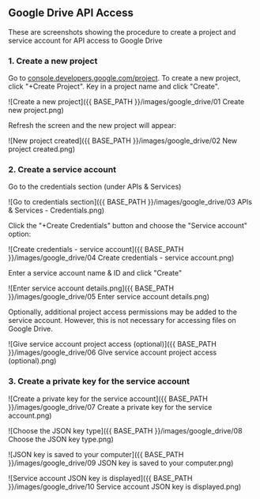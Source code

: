 ## Google Drive API Access

These are screenshots showing the procedure to create a project and service account
for API access to Google Drive

### 1. Create a new project

Go to [console.developers.google.com/project](https://console.developers.google.com/project).
To create a new project, click "+Create Project". Key in a project name and click "Create".

![Create a new project]({{ BASE_PATH }}/images/google_drive/01 Create new project.png)

Refresh the screen and the new project will appear:

![New project created]({{ BASE_PATH }}/images/google_drive/02 New project created.png)

### 2. Create a service account

Go to the credentials section (under APIs & Services)

![Go to credentials section]({{ BASE_PATH }}/images/google_drive/03 APIs & Services - Credentials.png)

Click the "+Create Credentials" button and choose the "Service account" option:

![Create credentials - service account]({{ BASE_PATH }}/images/google_drive/04 Create credentials - service account.png)

Enter a service account name & ID and click "Create"

![Enter service account details.png]({{ BASE_PATH }}/images/google_drive/05 Enter service account details.png)

Optionally, additional project access permissions may be added to the service account.
However, this is not necessary for accessing files on Google Drive.

![Give service account project access (optional)]({{ BASE_PATH }}/images/google_drive/06 GIve service account project access (optional).png)

### 3. Create a private key for the service account

![Create a private key for the service account]({{ BASE_PATH }}/images/google_drive/07 Create a private key for the service account.png)

![Choose the JSON key type]({{ BASE_PATH }}/images/google_drive/08 Choose the JSON key type.png)

![JSON key is saved to your computer]({{ BASE_PATH }}/images/google_drive/09 JSON key is saved to your computer.png)

![Service account JSON key is displayed]({{ BASE_PATH }}/images/google_drive/10 Service account JSON key is displayed.png)
